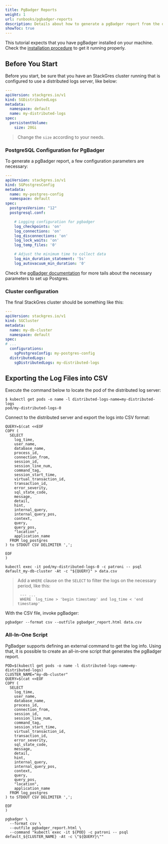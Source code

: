 ```yaml
---
title: PgBadger Reports
weight: 1
url: runbooks/pgbadger-reports
description: Details about how to generate a pgBadger report from the distributed logs server.
showToc: true
---
```


This tutorial expects that you have pgBadger installed on your machine.
Check the [installation procedure](http://pgbadger.darold.net/documentation.html#INSTALLATION) to get it running properly.

## Before You Start

Before you start, be sure that you have an StackGres cluster running that is configured to use a distributed logs server, like below:

```yaml
---
apiVersion: stackgres.io/v1
kind: SGDistributedLogs
metadata:
  namespace: default
  name: my-distributed-logs
spec:
  persistentVolume:
    size: 20Gi
```
> Change the `size` according to your needs.


### PostgreSQL Configuration for PgBadger

To generate a pgBadger report, a few configuration parameters are necessary:

```yaml
---
apiVersion: stackgres.io/v1
kind: SGPostgresConfig
metadata:
  name: my-postgres-config
  namespace: default
spec:
  postgresVersion: "12"
  postgresql.conf:

    # Logging configuration for pgbadger
    log_checkpoints: 'on'
    log_connections: 'on'
    log_disconnections: 'on'
    log_lock_waits: 'on'
    log_temp_files: '0'

    # Adjust the minimum time to collect data
    log_min_duration_statement: '5s'
    log_autovacuum_min_duration: '0'
```

Check the [pgBadger documentation](http://pgbadger.darold.net/documentation.html#POSTGRESQL-CONFIGURATION) for more tails about the necessary parameters to set up Postgres.

### Cluster configuration

The final StackGres cluster should be something like this:

```yaml
---
apiVersion: stackgres.io/v1
kind: SGCluster
metadata:
  name: my-db-cluster
  namespace: default
spec:
# ...
  configurations:
    sgPostgresConfig: my-postgres-config
  distributedLogs: 
    sgDistributedLogs: my-distributed-logs
```

## Exporting the Log Files into CSV

Execute the command below to locate the pod of the distributed log server:

```
$ kubectl get pods -o name -l distributed-logs-name=my-distributed-logs 
pod/my-distributed-logs-0
```

Connect to the distributed server and export the logs into CSV format:

```
QUERY=$(cat <<EOF
COPY (
  SELECT 
    log_time, 
    user_name,
    database_name,
    process_id,
    connection_from,
    session_id,
    session_line_num,
    command_tag,
    session_start_time,
    virtual_transaction_id,
    transaction_id,
    error_severity,
    sql_state_code,
    message,
    detail,
    hint,
    internal_query,
    internal_query_pos,
    context,
    query,
    query_pos,
    "location",
    application_name 
  FROM log_postgres 
) to STDOUT CSV DELIMITER ',';

EOF
)

kubectl exec -it pod/my-distributed-logs-0 -c patroni -- psql default_my-db-cluster -At -c "${QUERY}" > data.csv
```
> Add a `WHERE` clause on the `SELECT` to filter the logs on the necessary period, like this:
>
> ```
>  --- ...
>  WHERE  log_time > 'begin timestamp' and log_time < 'end timestamp'
> ```

With the CSV file, invoke pgBadger:

```
pgbadger --format csv --outfile pgbadger_report.html data.csv
```

### All-In-One Script

PgBadger supports defining an external command to get the log info.
Using that, it is possible to create an all-in-one script that generates the pgBadger report.

```
POD=$(kubectl get pods -o name -l distributed-logs-name=my-distributed-logs)
CLUSTER_NAME="my-db-cluster"
QUERY=$(cat <<EOF
COPY (
  SELECT 
    log_time, 
    user_name,
    database_name,
    process_id,
    connection_from,
    session_id,
    session_line_num,
    command_tag,
    session_start_time,
    virtual_transaction_id,
    transaction_id,
    error_severity,
    sql_state_code,
    message,
    detail,
    hint,
    internal_query,
    internal_query_pos,
    context,
    query,
    query_pos,
    "location",
    application_name 
  FROM log_postgres 
) to STDOUT CSV DELIMITER ',';

EOF
)

pgbadger \
  --format csv \
  --outfile pgbadger_report.html \
  --command "kubectl exec -it ${POD} -c patroni -- psql default_${CLUSTER_NAME} -At -c \"${QUERY}\""
```
